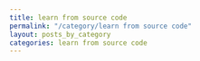 ```yaml
---
title: learn from source code
permalink: "/category/learn from source code"
layout: posts_by_category
categories: learn from source code
---
```


